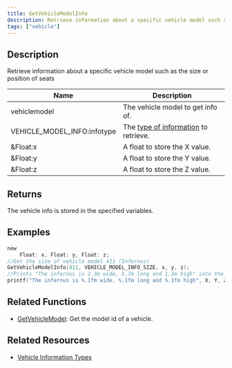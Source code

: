 ```yaml
---
title: GetVehicleModelInfo
description: Retrieve information about a specific vehicle model such as the size or position of seats.
tags: ["vehicle"]
---
```


## Description

Retrieve information about a specific vehicle model such as the size or position of seats

| Name                        | Description                                                                  |
| --------------------------- | ---------------------------------------------------------------------------- |
| vehiclemodel                | The vehicle model to get info of.                                            |
| VEHICLE_MODEL_INFO:infotype | The [type of information](../resources/vehicleinformationtypes) to retrieve. |
| &Float:x                    | A float to store the X value.                                                |
| &Float:y                    | A float to store the Y value.                                                |
| &Float:z                    | A float to store the Z value.                                                |

## Returns

The vehicle info is stored in the specified variables.

## Examples

```c
new
	Float: x, Float: y, Float: z;
//Get the size of vehicle model 411 (Infernus)
GetVehicleModelInfo(411, VEHICLE_MODEL_INFO_SIZE, x, y, z);
//Prints "The infernus is 2.3m wide, 5.7m long and 1.3m high" into the console
printf("The infernus is %.1fm wide, %.1fm long and %.1fm high", X, Y, Z);
```

## Related Functions

- [GetVehicleModel](GetVehicleModel): Get the model id of a vehicle.

## Related Resources

- [Vehicle Information Types](../resources/vehicleinformationtypes)
